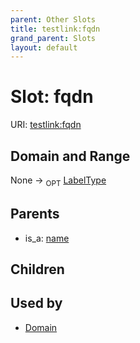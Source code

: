```yaml
---
parent: Other Slots
title: testlink:fqdn
grand_parent: Slots
layout: default
---
```


# Slot: fqdn




URI: [testlink:fqdn](https://w3id.org/testlink/vocab/fqdn)

## Domain and Range

None ->  <sub>OPT</sub> [LabelType](types/LabelType.md)

## Parents

 *  is_a: [name](name.md)

## Children


## Used by

 * [Domain](Domain.md)
